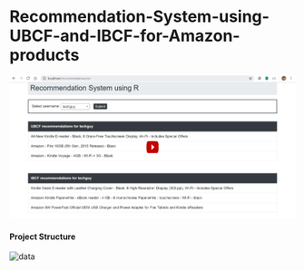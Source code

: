 # Recommendation-System-using-UBCF-and-IBCF-for-Amazon-products

[![Watch the video](https://github.com/yatinkode/Recommendation-System-using-UBCF-and-IBCF-for-Amazon-products/blob/master/images/image.png)](https://www.linkedin.com/feed/update/urn:li:activity:6525039834707390464)

#### Project Structure
![data](https://github.com/yatinkode/Recommendation-System-using-UBCF-and-IBCF-for-Amazon-products/blob/master/images/i1.png)

